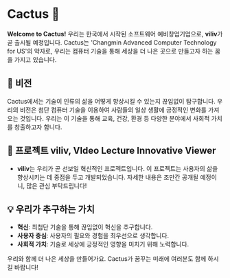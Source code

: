 
# Cactus 🌵

**Welcome to Cactus!** 우리는 한국에서 시작된 소프트웨어 예비창업기업으로, **viliv**가 곧 출시될 예정입니다. Cactus는 'Changmin Advanced Computer Technology for US'의 약자로, 우리는 컴퓨터 기술을 통해 세상을 더 나은 곳으로 만들고자 하는 꿈을 가지고 있습니다.

## 🚀 비전
Cactus에서는 기술이 인류의 삶을 어떻게 향상시킬 수 있는지 끊임없이 탐구합니다. 우리의 비전은 첨단 컴퓨터 기술을 이용하여 사람들의 일상 생활에 긍정적인 변화를 가져오는 것입니다. 우리는 이 기술을 통해 교육, 건강, 환경 등 다양한 분야에서 사회적 가치를 창출하고자 합니다.

## 🌟 프로젝트 viliv, VIdeo Lecture Innovative Viewer
- **viliv**는 우리가 곧 선보일 혁신적인 프로젝트입니다. 이 프로젝트는 사용자의 삶을 향상시키는 데 중점을 두고 개발되었습니다. 자세한 내용은 조만간 공개될 예정이니, 많은 관심 부탁드립니다!

## 💡 우리가 추구하는 가치
- **혁신**: 최첨단 기술을 통해 끊임없이 혁신을 추구합니다.
- **사용자 중심**: 사용자의 필요와 경험을 최우선으로 생각합니다.
- **사회적 가치**: 기술로 세상에 긍정적인 영향을 미치기 위해 노력합니다.


우리와 함께 더 나은 세상을 만들어가요. Cactus가 꿈꾸는 미래에 여러분도 함께 하시길 바랍니다!
